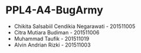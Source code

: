 # PPL4-A4-BugArmy
- Chikita Salsabiil Cendikia Negarawati - 201511005
- Citra Mutiara Budiman - 201511006
- Muhammad Taufik - 201511019
- Alvin Andrian Rizki - 201511003
